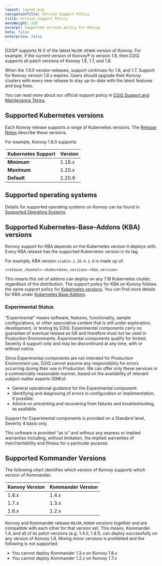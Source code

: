 ```yaml
---
layout: layout.pug
navigationTitle: Version Support Policy
title: Version Support Policy
menuWeight: 280
excerpt: Supported version policy for Konvoy
beta: false
enterprise: false
---
```


D2iQ&reg; supports N-2 of the latest `MAJOR.MINOR` version of Konvoy. For example, if the current version of Konvoy&reg; is version 1.8, then D2iQ supports all patch versions of Konvoy 1.8, 1.7, and 1.6.

When the 1.9.0 version releases, support continues for 1.8, and 1.7. Support for Konvoy version 1.6.x expires. Users should upgrade their Konvoy clusters with every new release to stay up-to-date with the latest features and bug fixes.

You can read more about our official support policy in [D2iQ Support and Maintenance Terms](https://d2iq.com/legal/support-terms).

## Supported Kubernetes versions

Each Konvoy release supports a range of Kubernetes versions. The [Release Notes](../release-notes) describe these versions.

For example, Konvoy 1.8.0 supports:

| Kubernetes Support | Version |
| ------------------ | ------- |
|**Minimum** | 1.18.x |
|**Maximum** | 1.20.x |
|**Default** | 1.20.6 |

## Supported operating systems

Details for supported operating systems on Konvoy can be found in [Supported Operating Systems](../install/supported-operating-systems).

## Supported Kubernetes-Base-Addons (KBA) versions

Konvoy support for KBA depends on the Kubernetes version it deploys with. Every KBA release has the supported Kubernetes version in its tag.

For example, KBA version `stable-1.20-4.1.0` is made up of:

```text
<release_channel>-<kubernetes_version>-<kba_version>
```

This means this set of addons can deploy on any 1.19 Kubernetes cluster, regardless of the distribution. The support policy for KBA on Konvoy follows the same support policy for [Kubernetes versions](#supported-kubernetes-versions). You can find more details for KBA under [Kubernetes Base Addons](../addons).

### Experimental Status
"Experimental" means software, features, functionality, sample configurations, or other speculative content that is still under exploration, development, or testing by D2iQ. Experimental components carry no guarantee of eventual release as GA and therefore must not be used in Production Environments. Experimental components qualify for limited, Severity 4 support only and may be discontinued at any time, with or without notice.

Since Experimental components are not intended for Production Environment use, D2iQ cannot assume any responsibility for errors occurring during their use in Production. We can offer only these services in a commercially-reasonable manner, based on the availability of relevant subject matter experts (SMEs):

- General operational guidance for the Experimental component.
- Identifying and diagnosing of errors in configuration or implementation, if possible.
- Advice on preventing and recovering from failures and troubleshooting, as available.

Support for Experimental components is provided on a Standard level, Severity 4 basis only.

This software is provided "as is" and without any express or implied warranties including, without limitation, the implied warranties of merchantability and fitness for a particular purpose.

## Supported Kommander Versions

The following chart identifies which version of Konvoy supports which version of Kommander.

| Konvoy Version | Kommander Version |
| -------------- | ----------------- |
| 1.8.x | 1.4.x |
| 1.7.x | 1.3.x |
| 1.6.x | 1.2.x |

Konvoy and Kommander release `MAJOR.MINOR` versions together and are compatible with each other for that version set. This means, Kommander 1.4, and all of its patch versions (e.g. 1.4.0, 1.4.1), can deploy successfully on any version of Konvoy 1.8. Mixing minor versions is prohibited and the following is not supported:

- You cannot deploy Kommander 1.3.x on Konvoy 1.8.x
- You cannot deploy Kommander 1.2.x on Konvoy 1.7.x
